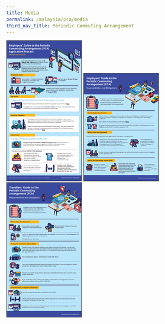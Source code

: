 ```yaml
---
title: Media
permalink: /malaysia/pca/media
third_nav_title: Periodic Commuting Arrangement
---
```


<style>
  .media_img {
    display: inline;
    width: auto;
  }
</style>

<p><a href="/pdf/pca-application-process.pdf" target="_blank"><img src="/images/pca-application-process.png" alt="Employers’ Guide to the Periodic Commuting Arrangement (PCA) Application Process" class="media_img" /></a> <a href="/pdf/employers-guide.pdf" target="_blank"><img src="/images/employers-guide.png" alt="Employers’ Guide to the Periodic Commuting Arrangement (PCA)" class="media_img" /></a> <a href="/pdf/travellers-guide.pdf" target="_blank"><img src="/images/travellers-guide.png" alt="Travellers’ Guide to the Periodic Commuting Arrangement (PCA)" class="media_img" /></a></p>
